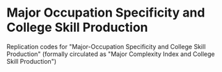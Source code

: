 # Major Occupation Specificity and College Skill Production
Replication codes for "Major-Occupation Specificity and College Skill Production" (formally circulated as "Major Complexity Index and College Skill Production")
